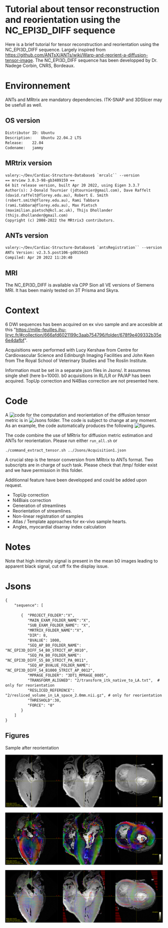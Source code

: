 # Tutorial about tensor reconstruction and reorientation using the NC_EPI3D_DIFF sequence  

Here is a brief tutorial for tensor reconstruction and reorientation using the NC_EPI3D_DIFF sequence. Largely inspired from https://github.com/ANTsX/ANTs/wiki/Warp-and-reorient-a-diffusion-tensor-image. The NC_EPI3D_DIFF sequence has been developped by Dr. Nadege Corbin, CNRS, Bordeaux.



# Environnement

ANTs and MRtrix are mandatory dependencies. ITK-SNAP and 3DSlicer may be usefull as well. 

## OS version
```
Distributor ID:	Ubuntu
Description:	Ubuntu 22.04.2 LTS
Release:	22.04
Codename:	jammy
 ```
## MRtrix version
```
valery:~/Dev/Cardiac-Structure-Database$ `mrcalc`` --version
== mrview 3.0.3-98-gb3409159 ==
64 bit release version, built Apr 20 2022, using Eigen 3.3.7
Author(s): J-Donald Tournier (jdtournier@gmail.com), Dave Raffelt (david.raffelt@florey.edu.au), Robert E. Smith (robert.smith@florey.edu.au), Rami Tabbara (rami.tabbara@florey.edu.au), Max Pietsch (maximilian.pietsch@kcl.ac.uk), Thijs Dhollander (thijs.dhollander@gmail.com)
Copyright (c) 2008-2022 the MRtrix3 contributors.
```
## ANTs version
```
valery:~/Dev/Cardiac-Structure-Database$ `antsRegistration`` --version
ANTs Version: v2.3.5.post106-gd0156d3
Compiled: Apr 20 2022 11:20:40
```

## MRI

The NC_EPI3D_DIFF is available via CPP Sion all VE versions of Siemens MRI. It has been mainly tested on 3T Prisma and Skyra. 

# Context

6 DWI sequences has been acquired on ex vivo sample and are accesible at this "https://mille-feuilles.ihu-liryc.fr/#collection/666afd6021199c3aab754796/folder/678f9e409332b35e6e4dafbf".

Acquisitions were performed with Lucy Kershaw from Centre for Cardiovascular Science and Edinburgh Imaging Facilities and John Keen from The Royal School of Veterinary Studies and The Roslin Institute.

Information must be set in a separate json files in Jsons/. It assummes single shell (here b=1000).
b0 acquisitions in RL/LR or PA/AP has been acquired. TopUp correction and N4Bias correction are not presented here.

# Code 

A ![code](Code) for the computation and reorientation of the diffusion tensor metric is in ![Jsons](Jsons) folder. The code is subject to change at any moment. As an example, the code automatically produces the following ![figures](Figures).

The code combine the use of MRtrix for diffusion metric estimation and ANTs for reorientation.
Please run either  `run_all.sh` or

```
./command_extract_tensor.sh ../Jsons/Acquisition1.json
```

A crucial step is the tensor conversion from MRtrix to ANTs format. Two subscripts are in charge of such task.
Please check that /tmp/ folder exist and we have permission in this folder.

Additionnal feature have been developped and could be added upon request.

* TopUp correction
* N4Biais correction
* Generation of streamlines 
* Reorientation of streamlines.
* Non-linear registration of samples
* Atlas / Template approaches for ex-vivo sample hearts.
* Angles, myocardial disarray index calculation

# Notes

Note that high intensity signal is present in the mean b0 images leading to apparent black signal, cut off fix the display issue.

# Jsons

```
{
    "sequence": [
 
       {  "PROJECT_FOLDER":"X",
          "MAIN_EXAM_FOLDER_NAME":"X",
          "SUB_EXAM_FOLDER_NAME": "X",
          "MRTRIX_FOLDER_NAME":"X",
          "DIR": 8,
          "BVALUE": 1000,
          "SEQ_AP_B0_FOLDER_NAME": "NC_EPI3D_DIFF_S4_B0_STRICT_AP_0010",         
          "SEQ_PA_B0_FOLDER_NAME": "NC_EPI3D_DIFF_S5_B0_STRICT_PA_0011",
          "SEQ_AP_BVALUE_FOLDER_NAME": "NC_EPI3D_DIFF_S4_B1000_STRICT_AP_0012",         
          "MPRAGE_FOLDER": "3DT1_MPRAGE_0005",
          "TRANSFORM_ALIGNED": "2/transform_itk_native_to_LA.txt",  # only for reorientation
          "RESLICED_REFERENCE": "2/resliced_volume_in_LA_space_2.0mm.nii.gz", # only for reorientation
          "THRESHOLD":30,
          "FORCE": "0"
       }      
    ]
}
```    

## Figures

Sample after reorientation

![Alt text](Figures/figure_large_fov_anatomical_0000.png)


![Alt text](Figures/figure_large_fov_overlay_0000.png) 

![Alt text](Figures/figure_large_fov_fixel_0000.png) 
